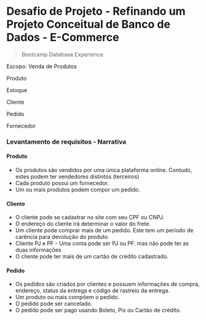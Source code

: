 # Desafio de Projeto - Refinando um Projeto Conceitual de Banco de Dados - E-Commerce

> Bootcamp Database Experience



Escopo: Venda de Produtos



Produto

Estoque

Cliente

Pedido

Fornecedor



### Levantamento de requisitos - Narrativa

#### Produto

- Os produtos são vendidos por uma única plataforma online. Contudo, estes podem ter vendedores distintos (terceiros)
- Cada produto possui um fornecedor.
- Um ou mais produtos podem compor um pedido.



#### Cliente

- O cliente pode se cadastrar no site com seu CPF ou CNPJ.
- O endereço do cliente irá determinar o valor do frete.
- Um cliente pode comprar mais de um pedido. Este tem um período de carência para devolução do produto.
- Cliente PJ e PF - Uma conta pode ser PJ ou PF. mas não pode ter as duas informações
- O cliente pode ter mais de um cartão de crédito cadastrado.



#### Pedido

- Os pedidos são criados por clientes e possuem informações de compra, endereço, status da entrega e código de rastreio da entrega.
- Um produto ou mais compõem o pedido.
- O pedido pode ser cancelado.
- O pedido pode ser pago usando Boleto, Pix ou Cartão de crédito.



